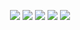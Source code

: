 <p align="center">
	<a href="#"><img src="https://img.shields.io/badge/React--_.svg?logo=React&style=social"></a>
	<a href="#"><img src="https://img.shields.io/badge/NodeJs--_.svg?logo=Node.js&style=social"></a>
	<a href="#"><img src="https://img.shields.io/badge/Python--_.svg?logo=Python&style=social"></a>
	<a href="#"><img src="https://img.shields.io/badge/Docker--_.svg?logo=Docker&style=social"></a>
	<a href="#"><img src="https://img.shields.io/badge/Kubernetes--_.svg?logo=Kubernetes&style=social"></a>
</p>
